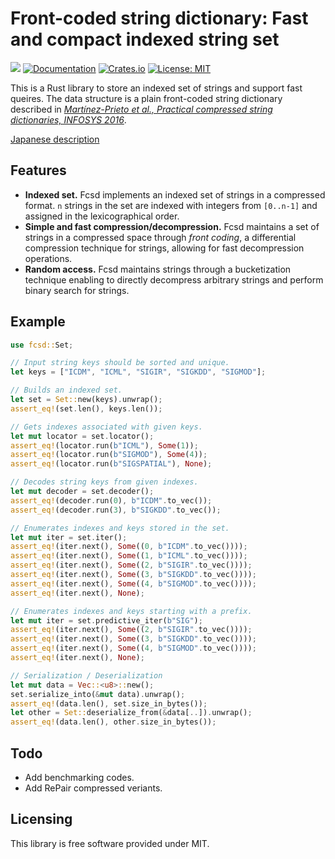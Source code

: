 # Front-coded string dictionary: Fast and compact indexed string set

![](https://github.com/kampersanda/fcsd/actions/workflows/rust.yml/badge.svg)
[![Documentation](https://docs.rs/fcsd/badge.svg)](https://docs.rs/fcsd)
[![Crates.io](https://img.shields.io/crates/v/fcsd.svg)](https://crates.io/crates/fcsd)
[![License: MIT](https://img.shields.io/badge/license-MIT-blue.svg)](https://github.com/kampersanda/fcsd/blob/master/LICENSE)

This is a Rust library to store an indexed set of strings and support fast queires.
The data structure is a plain front-coded string dictionary described in [*Martínez-Prieto et al., Practical compressed string dictionaries, INFOSYS 2016*](https://doi.org/10.1016/j.is.2015.08.008).

[Japanese description](https://kampersanda.hatenablog.jp/entry/2021/09/29/123644)

## Features

- **Indexed set.** Fcsd implements an indexed set of strings in a compressed format. `n` strings in the set are indexed with integers from `[0..n-1]` and assigned in the lexicographical order.
- **Simple and fast compression/decompression.** Fcsd maintains a set of strings in a compressed space through *front coding*, a differential compression technique for strings, allowing for fast decompression operations.
- **Random access.** Fcsd maintains strings through a bucketization technique enabling to directly decompress arbitrary strings and perform binary search for strings.

## Example

```rust
use fcsd::Set;

// Input string keys should be sorted and unique.
let keys = ["ICDM", "ICML", "SIGIR", "SIGKDD", "SIGMOD"];

// Builds an indexed set.
let set = Set::new(keys).unwrap();
assert_eq!(set.len(), keys.len());

// Gets indexes associated with given keys.
let mut locator = set.locator();
assert_eq!(locator.run(b"ICML"), Some(1));
assert_eq!(locator.run(b"SIGMOD"), Some(4));
assert_eq!(locator.run(b"SIGSPATIAL"), None);

// Decodes string keys from given indexes.
let mut decoder = set.decoder();
assert_eq!(decoder.run(0), b"ICDM".to_vec());
assert_eq!(decoder.run(3), b"SIGKDD".to_vec());

// Enumerates indexes and keys stored in the set.
let mut iter = set.iter();
assert_eq!(iter.next(), Some((0, b"ICDM".to_vec())));
assert_eq!(iter.next(), Some((1, b"ICML".to_vec())));
assert_eq!(iter.next(), Some((2, b"SIGIR".to_vec())));
assert_eq!(iter.next(), Some((3, b"SIGKDD".to_vec())));
assert_eq!(iter.next(), Some((4, b"SIGMOD".to_vec())));
assert_eq!(iter.next(), None);

// Enumerates indexes and keys starting with a prefix.
let mut iter = set.predictive_iter(b"SIG");
assert_eq!(iter.next(), Some((2, b"SIGIR".to_vec())));
assert_eq!(iter.next(), Some((3, b"SIGKDD".to_vec())));
assert_eq!(iter.next(), Some((4, b"SIGMOD".to_vec())));
assert_eq!(iter.next(), None);

// Serialization / Deserialization
let mut data = Vec::<u8>::new();
set.serialize_into(&mut data).unwrap();
assert_eq!(data.len(), set.size_in_bytes());
let other = Set::deserialize_from(&data[..]).unwrap();
assert_eq!(data.len(), other.size_in_bytes());
```

## Todo

- Add benchmarking codes.
- Add RePair compressed veriants.

## Licensing

This library is free software provided under MIT.

